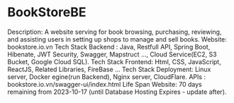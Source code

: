 # BookStoreBE
Description: A website serving for book browsing, purchasing, reviewing, and assisting users in setting up shops to manage and sell books.
Website: bookstore.io.vn
Tech Stack Backend : Java, Restfull API, Spring Boot, Hibenate, JWT Security, Swagger, Mapstruct ..., Cloud Service(EC2, S3 Bucket, Google Cloud SQL).
Tech Stack Frontend: Html, CSS, JavaScript, ReactJS, Related Libraries, FireBase ...
Tech Stack Deployment: Linux server, Docker egine(run Backend), Nginx server, CloudFlare.
APIs : bookstore.io.vn/swagger-ui/index.html
Life Span Website: 70 days remaining from 2023-10-17 (until Database Hosting Expires - update after).
